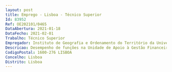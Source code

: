 ```yaml
--- 
layout: post
title: Emprego - Lisboa - Técnico Superior
Id: 83952
Ref: OE202101/0465
DataAbertura: 2021-01-18
DataFecho: 2021-02-01
Trabalho: Técnico Superior
Empregador: Instituto de Geografia e Ordenamento do Território da Universidade de Lisboa
Descricao: Desempenho de funções na Unidade de Apoio à Gestão Financeira e na Unidade de Apoio à Investigação Cientifica, designadamente a.	Realizar o controlo e registo contabilístico da arrecadação de receitas próprias b.	Processar a faturação de serviços ao exterior c.	Proceder ao registo de clientes e fornecedores, e controlo das respetivas contas d.	Proceder ao controlo e registo dos movimentos de despesa e.	Verificar a conformidade legal das despesas f.	Elaborar guias de pagamento das execuções fiscais e contributivas g.	Realizar conciliações bancárias h.	Controlo de receita de propinas e de projetos de investigação científica i.	Arrecadação e controlo de receita por meios eletrónicos automáticos (pagamentos por TPA virtual, por referência SIBS ou débito direto j.	Implementar a contabilidade analítica k.	Manter atualizado o arquivo, os documentos contabilísticos, o inventário e cadastro dos bens do Instituto l.    Instruir os processos de contratação pública a seu cargo e assegurar a conservação e distribuição dos artigos em stock m.	O apoio à gestão e coordenação científica das Unidades de I&Dn.	Assessoria técnica para a preparação de projetos, planos e programas de atividade científica e submissão às entidades competentes o.	Preparação de processos de avaliação das Unidades de Investigação p.	Apoio aos investigadores na submissão de candidaturas de projetos, incluindo preparação de documentação e envio para coordenadores e parceiros q.	Acompanhamento das candidaturas a financiamento de projetos r.	Acompanhamento da execução financeira de projetos de investigação, nacionais e internacionais, e do financiamento plurianual das Unidades de Investigação s.	Articulação com os restantes serviços do IGOT dos recursos técnicos para apoio à atividade dos Investigadores e dos projetos de investigação em curso t.	Contactos com as entidades financiadoras e parceiros em projetos nacionais e internacionais u.	Análise, acompanhamento e preparação de respostas a auditorias externas realizadas à unidade e aos projetos de investigação, o apoio à divulgação das atividades de I&D e outras atividades transversais às componentes de ensino e investigação do IGOT.
CodigoPostal: 1600-276 LISBOA
Concelho: Lisboa
Distrito: Lisboa
--- 
```


